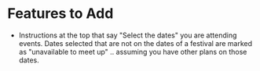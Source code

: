 # Features to Add

- Instructions at the top that say "Select the dates" you are attending events. Dates selected that are not on the dates of a festival are marked as "unavailable to meet up" .. assuming you have other plans on those dates.
